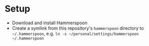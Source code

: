 # Setup

* Download and install Hammerspoon
* Create a symlink from this repository's `hammerspoon` directory to `~/.hammerspoon`, e.g. `ln -s ~/personal/settings/hammerspoon ~/.hammerspoon`

